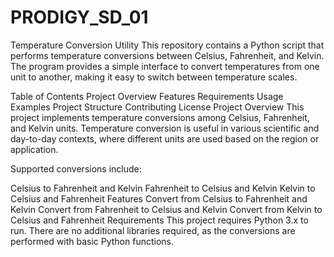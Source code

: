 # PRODIGY_SD_01
Temperature Conversion Utility
This repository contains a Python script that performs temperature conversions between Celsius, Fahrenheit, and Kelvin. The program provides a simple interface to convert temperatures from one unit to another, making it easy to switch between temperature scales.

Table of Contents
Project Overview
Features
Requirements
Usage
Examples
Project Structure
Contributing
License
Project Overview
This project implements temperature conversions among Celsius, Fahrenheit, and Kelvin units. Temperature conversion is useful in various scientific and day-to-day contexts, where different units are used based on the region or application.

Supported conversions include:

Celsius to Fahrenheit and Kelvin
Fahrenheit to Celsius and Kelvin
Kelvin to Celsius and Fahrenheit
Features
Convert from Celsius to Fahrenheit and Kelvin
Convert from Fahrenheit to Celsius and Kelvin
Convert from Kelvin to Celsius and Fahrenheit
Requirements
This project requires Python 3.x to run. There are no additional libraries required, as the conversions are performed with basic Python functions.
